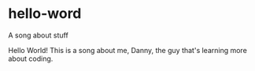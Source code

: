 # hello-word
A song about stuff

Hello World!
This is a song about me, Danny, the guy that's learning more about coding.
